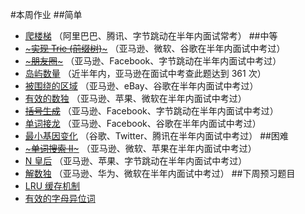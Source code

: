 #本周作业
##简单
* [爬楼梯](https://leetcode-cn.com/problems/climbing-stairs/) （阿里巴巴、腾讯、字节跳动在半年内面试常考）
##中等
* [~~~实现 Trie (前缀树)~~~](https://leetcode-cn.com/problems/implement-trie-prefix-tree/) （亚马逊、微软、谷歌在半年内面试中考过）
* [~~~朋友圈~~~](https://leetcode-cn.com/problems/friend-circles/) （亚马逊、Facebook、字节跳动在半年内面试中考过）
* [岛屿数量](https://leetcode-cn.com/problems/number-of-islands/) （近半年内，亚马逊在面试中考查此题达到 361 次）
* [被围绕的区域](https://leetcode-cn.com/problems/surrounded-regions/) （亚马逊、eBay、谷歌在半年内面试中考过）
* [有效的数独](https://leetcode-cn.com/problems/valid-sudoku/) （亚马逊、苹果、微软在半年内面试中考过）
* [~~括号生成~~](https://leetcode-cn.com/problems/generate-parentheses/) （亚马逊、Facebook、字节跳动在半年内面试中考过）
* [单词接龙](https://leetcode-cn.com/problems/word-ladder/) （亚马逊、Facebook、谷歌在半年内面试中考过）
* [最小基因变化](https://leetcode-cn.com/problems/minimum-genetic-mutation/) （谷歌、Twitter、腾讯在半年内面试中考过）
##困难
* [~~~单词搜索 II~~~](https://leetcode-cn.com/problems/word-search-ii/) （亚马逊、微软、苹果在半年内面试中考过）
* [N 皇后](https://leetcode-cn.com/problems/n-queens/) （亚马逊、苹果、字节跳动在半年内面试中考过）
* [解数独](https://leetcode-cn.com/problems/sudoku-solver/) （亚马逊、华为、微软在半年内面试中考过）
##下周预习题目
* [LRU 缓存机制](https://leetcode-cn.com/problems/lru-cache/)
* [有效的字母异位词](https://leetcode-cn.com/problems/valid-anagram/)